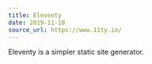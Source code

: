 ```yaml
---
title: Eleventy
date: 2019-11-10
source_url: https://www.11ty.io/
---
```

Eleventy is a simpler static site generator.

